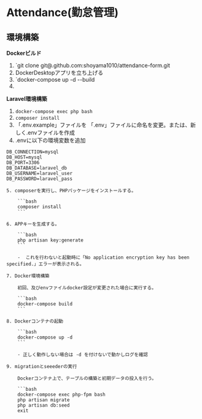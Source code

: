 # Attendance(勤怠管理)

## 環境構築
**Dockerビルド**
1. `git clone git@.github.com:shoyama1010/attendance-form.git
2. DockerDesktopアプリを立ち上げる
3. `docker-compose up -d --build
4. 

**Laravel環境構築**
1. `docker-compose exec php bash`
2. `composer install`
3. 「.env.example」ファイルを 「.env」ファイルに命名を変更。または、新しく.envファイルを作成
4. .envに以下の環境変数を追加
``` text
DB_CONNECTION=mysql
DB_HOST=mysql
DB_PORT=3306
DB_DATABASE=laravel_db
DB_USERNAME=laravel_user
DB_PASSWORD=laravel_pass

5. composerを実行し、PHPパッケージをインストールする。

    ```bash
    composer install
    ```

6. APPキーを生成する。

    ```bash
    php artisan key:generate
    ```

    -  これを行わないと起動時に「No application encryption key has been specified.」エラーが表示される。

7. Docker環境構築

    初回、及びenvファイルdocker設定が変更された場合に実行する。

    ```bash
    docker-compose build
    ```

8. Dockerコンテナの起動

    ```bash
    docker-compose up -d
    ```

    - 正しく動作しない場合は -d を付けないで動かしログを確認

9. migrationとseeederの実行

    Dockerコンテナ上で、テーブルの構築と初期データの投入を行う。

    ```bash
    docker-compose exec php-fpm bash
    php artisan migrate
    php artisan db:seed
    exit
